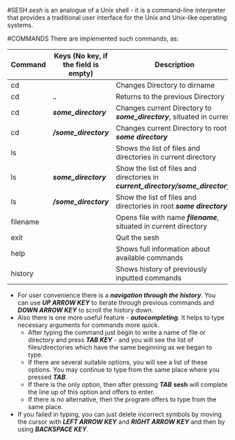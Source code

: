 #SESH
*sesh* is an analogue of a Unix shell - it is a command-line interpreter that provides a traditional user interface for the Unix and Unix-like operating systems.

#COMMANDS
There are implemented such commands, as:


Command | Keys (No key, if the field is empty) | Description
--------|--------------------------------------|------------
cd | |Changes Directory to dirname
cd | _**..**_ |Returns to the previous Directory
cd | _**some_directory**_ | Changes current Directory to _**some_directory**_, situated in current
cd | _**/some_directory**_ | Changes current Directory to root _**some directory**_
ls| | Shows the list of files and directories in current directory
ls | _**some_directory**_ | Show the list of files and directories in _**current_directory/some_directory/**_
ls | _**/some_directory**_ | Show the list of files and directories in root _**some directory**_
filename| | Opens file with name _**filename**_, situated in current directory
exit| |Quit the sesh
help| |Shows full information about available commands
history| |Shows history of previously inputted commands

* For user convenience there is a _**navigation through the history**_. 
	You can use _**UP ARROW KEY**_ to iterate through previous commands and _**DOWN ARROW KEY**_  to scroll the history down.
* Also there is one more useful feature - _**autocompleting**_. It helps to type necessary arguments for commands more quick.
	- After typing the command just begin to write a name of file or directory and press _**TAB KEY**_ - and you will see the list of files/directories which have the same beginning as we began to type.
	- If there are several suitable options, you will see a list of these options. You may continue to type from the same place where you pressed _**TAB**_.
	- If there is the only option, then after pressing _**TAB**_ **sesh** will complete the line up of this option and offers to enter.
	- If there is no alternative, then the program offers to type from the same place.
* If you failed in typing, you can just delete incorrect symbols by moving the cursor with _**LEFT ARROW KEY**_ and _**RIGHT ARROW KEY**_ and then by using _**BACKSPACE KEY**_.	

 	

